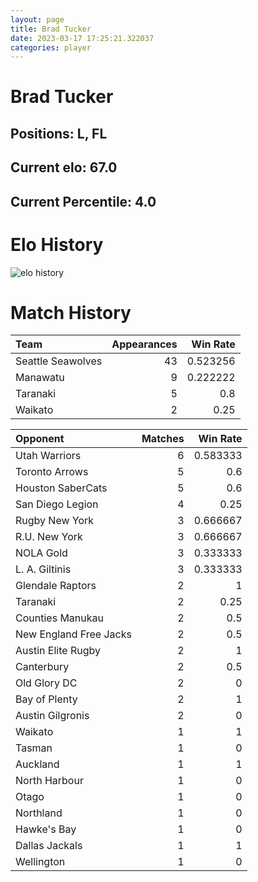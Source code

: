 ```yaml
---  
layout: page  
title: Brad Tucker  
date: 2023-03-17 17:25:21.322037  
categories: player  
---
```

# Brad Tucker

## Positions: L, FL

## Current elo: 67.0

## Current Percentile: 4.0

# Elo History


![elo history](history_BradTucker.png)
# Match History


| Team              |   Appearances |   Win Rate |
|:------------------|--------------:|-----------:|
| Seattle Seawolves |            43 |   0.523256 |
| Manawatu          |             9 |   0.222222 |
| Taranaki          |             5 |   0.8      |
| Waikato           |             2 |   0.25     |

| Opponent               |   Matches |   Win Rate |
|:-----------------------|----------:|-----------:|
| Utah Warriors          |         6 |   0.583333 |
| Toronto Arrows         |         5 |   0.6      |
| Houston SaberCats      |         5 |   0.6      |
| San Diego Legion       |         4 |   0.25     |
| Rugby New York         |         3 |   0.666667 |
| R.U. New York          |         3 |   0.666667 |
| NOLA Gold              |         3 |   0.333333 |
| L. A. Giltinis         |         3 |   0.333333 |
| Glendale Raptors       |         2 |   1        |
| Taranaki               |         2 |   0.25     |
| Counties Manukau       |         2 |   0.5      |
| New England Free Jacks |         2 |   0.5      |
| Austin Elite Rugby     |         2 |   1        |
| Canterbury             |         2 |   0.5      |
| Old Glory DC           |         2 |   0        |
| Bay of Plenty          |         2 |   1        |
| Austin Gilgronis       |         2 |   0        |
| Waikato                |         1 |   1        |
| Tasman                 |         1 |   0        |
| Auckland               |         1 |   1        |
| North Harbour          |         1 |   0        |
| Otago                  |         1 |   0        |
| Northland              |         1 |   0        |
| Hawke's Bay            |         1 |   0        |
| Dallas Jackals         |         1 |   1        |
| Wellington             |         1 |   0        |